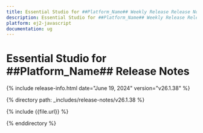 ```yaml
---
title: Essential Studio for ##Platform_Name## Weekly Release Release Notes  
description: Essential Studio for ##Platform_Name## Weekly Release Release Notes  
platform: ej2-javascript
documentation: ug
---
```


# Essential Studio for ##Platform_Name##  Release Notes  

{% include release-info.html date="June 19, 2024"  version="v26.1.38" %}

{% directory path: _includes/release-notes/v26.1.38 %}

{% include {{file.url}} %}

{% enddirectory %}